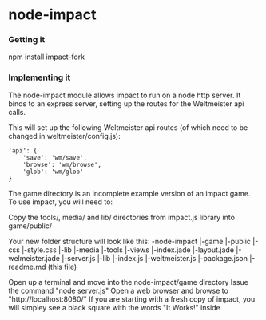 node-impact
===========

### Getting it

npm install impact-fork

### Implementing it

The node-impact module allows impact to run on a node http server.  It binds to an express server, setting up the routes for the Weltmeister api calls.

This will set up the following Weltmeister api routes (of which need to be changed in weltmeister/config.js):

    'api': {
  		'save': 'wm/save',
  		'browse': 'wm/browse',
  		'glob': 'wm/glob'
  	}

The game directory is an incomplete example version of an impact game. To use impact, you will need to:

Copy the tools/, media/ and lib/ directories from impact.js library into game/public/

Your new folder structure will look like this:
-node-impact
|-game
 |-public
  |-css
  |-style.css
  |-lib
  |-media
  |-tools
 |-views
  |-index.jade
  |-layout.jade
  |-welmeister.jade
 |-server.js
 |-lib
 |-index.js
 |-weltmeister.js
|-package.json
|-readme.md (this file)

Open up a terminal and move into the node-impact/game directory
Issue the command "node server.js"
Open a web browser and browse to "http://localhost:8080/"
If you are starting with a fresh copy of impact, you will simpley see a black square with the words "It Works!" inside


    



